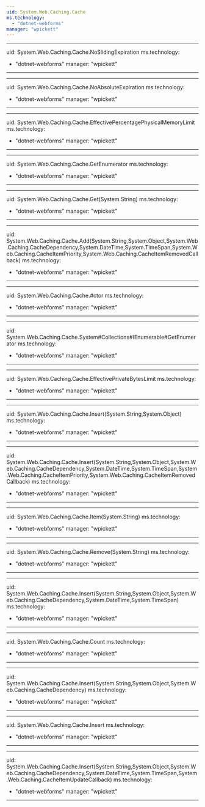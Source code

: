 ```yaml
---
uid: System.Web.Caching.Cache
ms.technology: 
  - "dotnet-webforms"
manager: "wpickett"
---
```


---
uid: System.Web.Caching.Cache.NoSlidingExpiration
ms.technology: 
  - "dotnet-webforms"
manager: "wpickett"
---

---
uid: System.Web.Caching.Cache.NoAbsoluteExpiration
ms.technology: 
  - "dotnet-webforms"
manager: "wpickett"
---

---
uid: System.Web.Caching.Cache.EffectivePercentagePhysicalMemoryLimit
ms.technology: 
  - "dotnet-webforms"
manager: "wpickett"
---

---
uid: System.Web.Caching.Cache.GetEnumerator
ms.technology: 
  - "dotnet-webforms"
manager: "wpickett"
---

---
uid: System.Web.Caching.Cache.Get(System.String)
ms.technology: 
  - "dotnet-webforms"
manager: "wpickett"
---

---
uid: System.Web.Caching.Cache.Add(System.String,System.Object,System.Web.Caching.CacheDependency,System.DateTime,System.TimeSpan,System.Web.Caching.CacheItemPriority,System.Web.Caching.CacheItemRemovedCallback)
ms.technology: 
  - "dotnet-webforms"
manager: "wpickett"
---

---
uid: System.Web.Caching.Cache.#ctor
ms.technology: 
  - "dotnet-webforms"
manager: "wpickett"
---

---
uid: System.Web.Caching.Cache.System#Collections#IEnumerable#GetEnumerator
ms.technology: 
  - "dotnet-webforms"
manager: "wpickett"
---

---
uid: System.Web.Caching.Cache.EffectivePrivateBytesLimit
ms.technology: 
  - "dotnet-webforms"
manager: "wpickett"
---

---
uid: System.Web.Caching.Cache.Insert(System.String,System.Object)
ms.technology: 
  - "dotnet-webforms"
manager: "wpickett"
---

---
uid: System.Web.Caching.Cache.Insert(System.String,System.Object,System.Web.Caching.CacheDependency,System.DateTime,System.TimeSpan,System.Web.Caching.CacheItemPriority,System.Web.Caching.CacheItemRemovedCallback)
ms.technology: 
  - "dotnet-webforms"
manager: "wpickett"
---

---
uid: System.Web.Caching.Cache.Item(System.String)
ms.technology: 
  - "dotnet-webforms"
manager: "wpickett"
---

---
uid: System.Web.Caching.Cache.Remove(System.String)
ms.technology: 
  - "dotnet-webforms"
manager: "wpickett"
---

---
uid: System.Web.Caching.Cache.Insert(System.String,System.Object,System.Web.Caching.CacheDependency,System.DateTime,System.TimeSpan)
ms.technology: 
  - "dotnet-webforms"
manager: "wpickett"
---

---
uid: System.Web.Caching.Cache.Count
ms.technology: 
  - "dotnet-webforms"
manager: "wpickett"
---

---
uid: System.Web.Caching.Cache.Insert(System.String,System.Object,System.Web.Caching.CacheDependency)
ms.technology: 
  - "dotnet-webforms"
manager: "wpickett"
---

---
uid: System.Web.Caching.Cache.Insert
ms.technology: 
  - "dotnet-webforms"
manager: "wpickett"
---

---
uid: System.Web.Caching.Cache.Insert(System.String,System.Object,System.Web.Caching.CacheDependency,System.DateTime,System.TimeSpan,System.Web.Caching.CacheItemUpdateCallback)
ms.technology: 
  - "dotnet-webforms"
manager: "wpickett"
---
